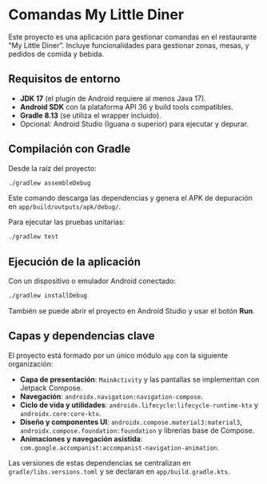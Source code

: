 # Comandas My Little Diner

Este proyecto es una aplicación para gestionar comandas en el restaurante "My Little Diner". Incluye funcionalidades para gestionar zonas, mesas, y pedidos de comida y bebida.

## Requisitos de entorno
- **JDK 17** (el plugin de Android requiere al menos Java 17).
- **Android SDK** con la plataforma API 36 y build tools compatibles.
- **Gradle 8.13** (se utiliza el wrapper incluido).
- Opcional: Android Studio (Iguana o superior) para ejecutar y depurar.

## Compilación con Gradle
Desde la raíz del proyecto:

```bash
./gradlew assembleDebug
```

Este comando descarga las dependencias y genera el APK de depuración en `app/build/outputs/apk/debug/`.

Para ejecutar las pruebas unitarias:

```bash
./gradlew test
```

## Ejecución de la aplicación
Con un dispositivo o emulador Android conectado:

```bash
./gradlew installDebug
```

También se puede abrir el proyecto en Android Studio y usar el botón **Run**.

## Capas y dependencias clave
El proyecto está formado por un único módulo `app` con la siguiente organización:

- **Capa de presentación**: `MainActivity` y las pantallas se implementan con Jetpack Compose.
- **Navegación**: `androidx.navigation:navigation-compose`.
- **Ciclo de vida y utilidades**: `androidx.lifecycle:lifecycle-runtime-ktx` y `androidx.core:core-ktx`.
- **Diseño y componentes UI**: `androidx.compose.material3:material3`, `androidx.compose.foundation:foundation` y librerías base de Compose.
- **Animaciones y navegación asistida**: `com.google.accompanist:accompanist-navigation-animation`.

Las versiones de estas dependencias se centralizan en `gradle/libs.versions.toml` y se declaran en `app/build.gradle.kts`.
